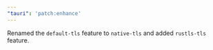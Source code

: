 ```yaml
---
"tauri": 'patch:enhance'
---
```


Renamed the `default-tls` feature to `native-tls` and added `rustls-tls` feature.
